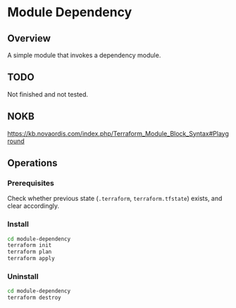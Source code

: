 # Module Dependency

## Overview

A simple module that invokes a dependency module.

## TODO

Not finished and not tested.


## NOKB

https://kb.novaordis.com/index.php/Terraform_Module_Block_Syntax#Playground

## Operations

### Prerequisites

Check whether previous state (`.terraform`, `terraform.tfstate`) exists, and clear accordingly.

### Install

```bash
cd module-dependency
terraform init
terraform plan
terraform apply
```

### Uninstall 

```bash
cd module-dependency
terraform destroy
```
